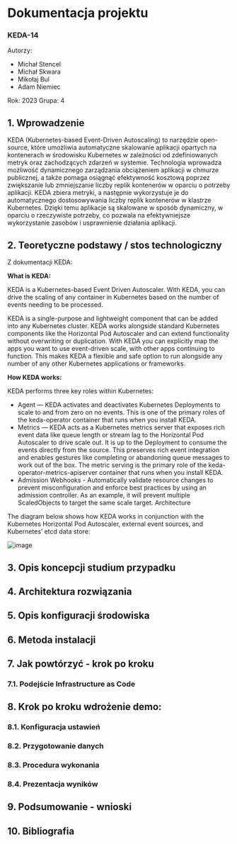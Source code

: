 # Dokumentacja projektu 
### **KEDA-14**
Autorzy:
* Michał Stencel
* Michał Skwara
* Mikołaj Bul
* Adam Niemiec

Rok: 2023 Grupa: 4

## 1. Wprowadzenie
KEDA (Kubernetes-based Event-Driven Autoscaling) to narzędzie open-source, które umożliwia automatyczne skalowanie aplikacji opartych na kontenerach w środowisku Kubernetes w zależności od zdefiniowanych metryk oraz zachodzących zdarzeń w systemie. Technologia wprowadza możliwość dynamicznego zarządzania obciążeniem aplikacji w chmurze publicznej, a także pomaga osiągnąć efektywność kosztową poprzez zwiększanie lub zmniejszanie liczby replik kontenerów w oparciu o potrzeby aplikacji. KEDA zbiera metryki, a następnie wykorzystuje je do automatycznego dostosowywania liczby replik kontenerów w klastrze Kubernetes. Dzięki temu aplikacje są skalowane w sposób dynamiczny, w oparciu o rzeczywiste potrzeby, co pozwala na efektywniejsze wykorzystanie zasobów i usprawnienie działania aplikacji.


## 2. Teoretyczne podstawy / stos technologiczny
Z dokumentacji KEDA:

**What is KEDA:**

KEDA is a Kubernetes-based Event Driven Autoscaler. With KEDA, you can drive the scaling of any container in Kubernetes based on the number of events needing to be processed.

KEDA is a single-purpose and lightweight component that can be added into any Kubernetes cluster. KEDA works alongside standard Kubernetes components like the Horizontal Pod Autoscaler and can extend functionality without overwriting or duplication. With KEDA you can explicitly map the apps you want to use event-driven scale, with other apps continuing to function. This makes KEDA a flexible and safe option to run alongside any number of any other Kubernetes applications or frameworks.

**How KEDA works:**

KEDA performs three key roles within Kubernetes:

* Agent — KEDA activates and deactivates Kubernetes Deployments to scale to and from zero on no events. This is one of the primary roles of the keda-operator container that runs when you install KEDA.
* Metrics — KEDA acts as a Kubernetes metrics server that exposes rich event data like queue length or stream lag to the Horizontal Pod Autoscaler to drive scale out. It is up to the Deployment to consume the events directly from the source. This preserves rich event integration and enables gestures like completing or abandoning queue messages to work out of the box. The metric serving is the primary role of the keda-operator-metrics-apiserver container that runs when you install KEDA.
* Admission Webhooks - Automatically validate resource changes to prevent misconfiguration and enforce best practices by using an admission controller. As an example, it will prevent multiple ScaledObjects to target the same scale target.
Architecture

The diagram below shows how KEDA works in conjunction with the Kubernetes Horizontal Pod Autoscaler, external event sources, and Kubernetes’ etcd data store:

![image](https://user-images.githubusercontent.com/58272881/228941965-3594b59e-32f1-4a82-980d-96341a538418.png)


## 3. Opis koncepcji studium przypadku
## 4. Architektura rozwiązania
## 5. Opis konfiguracji środowiska
## 6. Metoda instalacji
## 7. Jak powtórzyć - krok po kroku
### 7.1. Podejście Infrastructure as Code
## 8. Krok po kroku wdrożenie demo:
### 8.1. Konfiguracja ustawień 
### 8.2. Przygotowanie danych
### 8.3. Procedura wykonania
### 8.4. Prezentacja wyników
## 9. Podsumowanie - wnioski
## 10. Bibliografia
